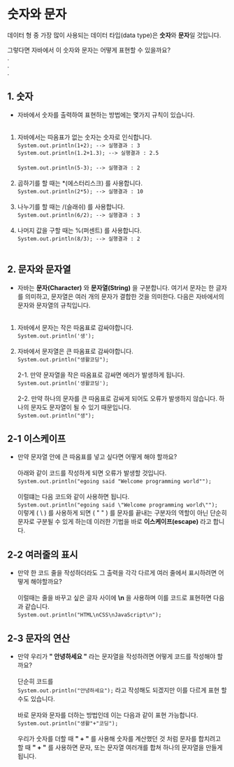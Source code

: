 # **숫자와 문자**
데이터 형 중 가장 많이 사용되는 데이터 타입(data type)은 **숫자**와 **문자**일 것입니다.

그렇다면 자바에서 이 숫자와 문자는 어떻게 표현할 수 있을까요?  
.  
.  
.  
## **1. 숫자**
- 자바에서 숫자를 출력하여 표현하는 방법에는 몇가지 규칙이 있습니다.
<br><br>
1. 자바에서는 따옴표가 없는 숫자는 숫자로 인식합니다.  
` System.out.println(1+2); --> 실행결과 : 3 ` <br>
` System.out.println(1.2+1.3); --> 실행결과 : 2.5 ` <br><br>
` System.out.println(5-3); --> 실행결과 : 2 `
<br><br>
2. 곱하기를 할 때는 *(에스터리스크) 를 사용합니다.  
` System.out.println(2*5); --> 실행결과 : 10 `
<br><br>
3. 나누기를 할 때는 /(슬래쉬) 를 사용합니다.  
` System.out.println(6/2); --> 실행결과 : 3 `
<br><br>
3. 나머지 값을 구할 때는 %(퍼센트) 를 사용합니다.  
` System.out.println(8/3); --> 실행결과 : 2 ` <br><br>
## **2. 문자와 문자열**
- 자바는 **문자(Character)** 와 **문자열(String)** 을 구분합니다. 여기서 문자는 한 글자를 의미하고, 문자열은 여러 개의 문자가 결합한 것을 의미한다. 다음은 자바에서의 문자와 문자열의 규칙입니다.
<br><br>
1. 자바에서 문자는 작은 따옴표로 감싸야합니다.   
`System.out.println('생');` <br><br>
2. 자바에서 문자열은 큰 따옴표로 감싸야합니다.  
`System.out.println("생활코딩");` <br><br>
2-1. 만약 문자열을 작은 따옴표로 감싸면 에러가 발생하게 됩니다.  
`System.out.println('생활코딩');` <br><br>
2-2. 만약 하나의 문자를 큰 따옴표로 감싸게 되어도 오류가 발생하지 않습니다. 하나의 문자도 문자열이 될 수 있기 때문입니다.  
`System.out.println("생");` 

## **2-1 이스케이프**
- 만약 문자열 안에 큰 따옴표를 넣고 싶다면 어떻게 해야 할까요?  <br><br>
아래와 같이 코드를 작성하게 되면 오류가 발생할 것입니다.
`System.out.println("egoing said "Welcome programming world"");` <br><br>
이럴떄는 다음 코드와 같이 사용하면 됩니다.  
`System.out.println("egoing said \"Welcome programming world\"");`  
이렇게 ( \ ) 를 사용하게 되면 ( " " ) 를 문자를 끝내는 구분자의 역할이 아닌 단순히 문자로 구분될 수 있게 하는데 이러한 기법을 바로 **이스케이프(escape)** 라고 합니다.

## **2-2 여러줄의 표시**
- 만약 한 코드 줄을 작성하더라도 그 출력을 각각 다르게 여러 줄에서 표시하려면 어떻게 해야할까요? <br><br>
이럴때는 줄을 바꾸고 싶은 글자 사이에 **\n** 을 사용하며 이를 코드로 표현하면 다음과 같습니다.  
`System.out.println("HTML\nCSS\nJavaScript\n");`

## **2-3 문자의 연산**
- 만약 우리가 **" 안녕하세요 "** 라는 문자열을 작성하려면 어떻게 코드를 작성해야 할까요? <br><br>
단순히 코드를  
`System.out.println("안녕하세요");` 라고 작성해도 되겠지만 이를 다르게 표현 할 수도 있습니다. <br><br>
바로 문자와 문자를 더하는 방법인데 이는 다음과 같이 표현 가능합니다.  
`System.out.println("생활"+"코딩");` <br><br>
우리가 숫자를 더할 때 **" + "** 를 사용해 숫자를 계산했던 것 처럼 문자를 합치려고 할 때 **" + "** 를 사용하면 문자, 또는 문자열 여러개를 합쳐 하나의 문자열을 만들게 됩니다.
